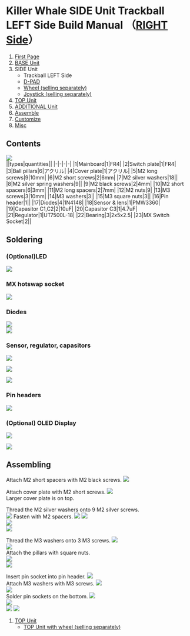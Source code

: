 # Killer Whale SIDE Unit Trackball LEFT Side Build Manual （[RIGHT Side](../rightside/3_SIDE_TRACKBALL.md)）

1. [First Page](../README_EN.md)
2. [BASE Unit](../leftside/2_BASE.md)
3. SIDE Unit
   - Trackball LEFT Side
   - [D-PAD](../leftside/3_SIDE_DPAD.md)
   - [Wheel (selling separately)](../leftside/3_SIDE_WHEEL.md)
   - [Joystick (selling separately)](../leftside/3_SIDE_JOYSTICK.md)
4.  [TOP Unit](../leftside/4_TOP.md)
5. [ADDITIONAL Unit](../leftside/5_ADD.md)
6. [Assemble](../leftside/6_ASSEMBLE.md)
7. [Customize](../leftside/7_CUSTOM.md)
8. [Misc](../leftside/8_MISC.md)

## Contents
![](../img/trackball/IMG_5057.jpg)    
||types|quantities||
|-|-|-|-|
|1|Mainboard|1|FR4|
|2|Switch plate|1|FR4|
|3|Ball pillars|6|アクリル|
|4|Cover plate|1|アクリル|
|5|M2 long screws|9|10mm|
|6|M2 short screws|2|6mm|
|7|M2 silver washers|18||
|8|M2 silver spring washers|9||
|9|M2 black screws|2|4mm|
|10|M2 short spacers|6|3mm|
|11|M2 long spacers|2|7mm|
|12|M2 nuts|9|
|13|M3 screws|3|10mm|
|14|M3 washers|3||
|15|M3 square nuts|3||
|16|Pin header|1||
|17|Diodes|4|1N4148|
|18|Sensor & lens|1|PMW3360|
|19|Capasitor C1,C2|2|10uF|
|20|Capasitor C3|1|4.7uF|
|21|Regulator|1|UT7500L-18|
|22|Bearing|3|2x5x2.5|
|23|MX Switch Socket|2||

## Soldering
### (Optional)LED 
![](../img/trackball/IMG_5063.jpg)  


### MX hotswap socket
![](../img/trackball/IMG_6009.jpg)  

### Diodes
![](../img/trackball/IMG_6012.jpg)  
![](../img/trackball/IMG_6016.jpg)  

### Sensor, regulator, capasitors
![](../img/trackball/IMG_5084.jpg)  

![](../img/trackball/IMG_5091.jpg)  

![](../img/trackball/IMG_5096.jpg)  

### Pin headers
![](../img/trackball/IMG_5107.jpg)  

### (Optional) OLED Display

![](../img/trackball/IMG_5109.jpg)  

![](../img/trackball/IMG_5116.jpg)  

## Assembling
Attach M2 short spacers with M2 black screws.
![](../img/trackball/IMG_5196.jpg)  
  
Attach cover plate with M2 short screws.
![](../img/trackball/IMG_5198.jpg)  
Larger cover plate is on top.  
  
Thread the M2 silver washers onto 9 M2 silver screws.  
![](../img/trackball/IMG_5130.jpg)
  Fasten with M2 spacers.
![](../img/trackball/IMG_5134.jpg)
![](../img/trackball/IMG_5137.jpg)  
![](../img/trackball/IMG_5142.jpg)   
![](../img/trackball/IMG_5147.jpg)  

Thread the M3 washers onto 3 M3 screws. 
![](../img/trackball/IMG_5149.jpg)  
![](../img/trackball/IMG_5155.jpg)   
Attach the pillars with square nuts.  
![](../img/trackball/IMG_5205.jpg)  
![](../img/trackball/IMG_5206.jpg)  


Insert pin socket into pin header.
![](../img/trackball/IMG_5208.jpg)  
Attach M3 washers with M3 screws. 
![](../img/trackball/IMG_5169.jpg)  
![](../img/trackball/IMG_5213.jpg)  
Solder pin sockets on the bottom.
![](../img/trackball/IMG_5218.jpg)   
![](../img/trackball/IMG_5222.jpg)  
![](../img/trackball/IMG_5227.jpg) 
![](../img/trackball/IMG_5228.jpg) 

  
1. [TOP Unit](../leftside/4_TOP.md)
   - [TOP Unit with wheel (selling separately)](../leftside/4_TOP_WHEEL.md)

